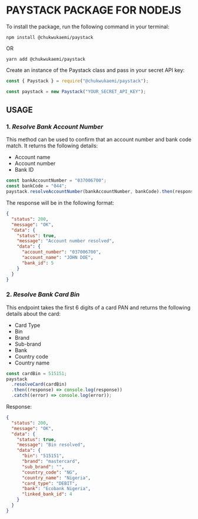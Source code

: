 # PAYSTACK PACKAGE FOR NODEJS

To install the package, run the following command in your terminal:

`npm install @chukwukaemi/paystack`

OR

`yarn add @chukwukaemi/paystack`

Create an instance of the Paystack class and pass in your secret API key:

```javascript
const { Paystack } = require("@chukwukaemi/paystack");

const paystack = new Paystack("YOUR_SECRET_API_KEY");
```

## USAGE

### 1. **_Resolve Bank Account Number_**

This method can be used to confirm that an account number and bank code match. It returns the following details:

- Account name
- Account number
- Bank ID

```javascript
const bankAccountNumber = "037006700";
const bankCode = "044";
paystack.resolveAccountNumber(bankAccountNumber, bankCode).then(response => console.log(response))).catch(error => console.log(error));
```

The response will be in the following format:

```json
{
  "status": 200,
  "message": "OK",
  "data": {
    "status": true,
    "message": "Account number resolved",
    "data": {
      "account_number": "037006700",
      "account_name": "JOHN DOE",
      "bank_id": 5
    }
  }
}
```

### 2. **_Resolve Bank Card Bin_**

This endpoint takes the first 6 digits of a card PAN and returns the following details about the card:

- Card Type
- Bin
- Brand
- Sub-brand
- Bank
- Country code
- Country name

```javascript
const cardBin = 515151;
paystack
  .resolveCard(cardBin)
  .then((response) => console.log(response))
  .catch((error) => console.log(error));
```

Response:

```json
{
  "status": 200,
  "message": "OK",
  "data": {
    "status": true,
    "message": "Bin resolved",
    "data": {
      "bin": "515151",
      "brand": "mastercard",
      "sub_brand": "",
      "country_code": "NG",
      "country_name": "Nigeria",
      "card_type": "DEBIT",
      "bank": "Ecobank Nigeria",
      "linked_bank_id": 4
    }
  }
}
```
